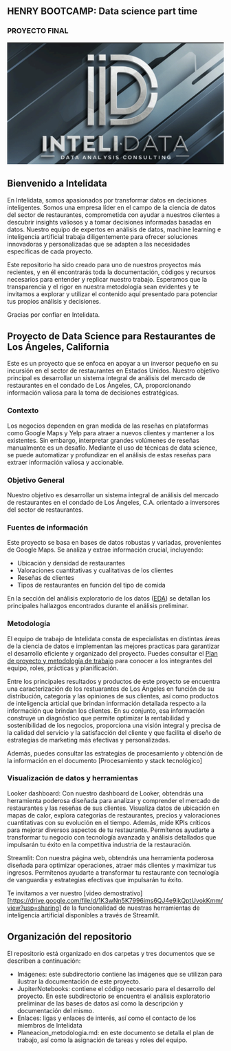 ## HENRY BOOTCAMP: Data science part time
### PROYECTO FINAL
![Figura - Logotipo Intelidata](https://github.com/franciscoagamez/PF_google_yelp/blob/main/Imagenes/Logo%20Intelidata.png)

## Bienvenido a Intelidata
En Intelidata, somos apasionados por transformar datos en decisiones inteligentes. Somos una empresa líder en el campo de la ciencia de datos del sector de restaurantes, comprometida con ayudar a nuestros clientes a descubrir insights valiosos y a tomar decisiones informadas basadas en datos. Nuestro equipo de expertos en análisis de datos, machine learning e inteligencia artificial trabaja diligentemente para ofrecer soluciones innovadoras y personalizadas que se adapten a las necesidades específicas de cada proyecto.

Este repositorio ha sido creado para uno de nuestros proyectos más recientes, y en él encontrarás toda la documentación, códigos y recursos necesarios para entender y replicar nuestro trabajo. Esperamos que la transparencia y el rigor en nuestra metodología sean evidentes y te invitamos a explorar y utilizar el contenido aquí presentado para potenciar tus propios análisis y decisiones.

Gracias por confiar en Intelidata.

## Proyecto de Data Science para Restaurantes de Los Ángeles, California
Este es un proyecto que se enfoca en apoyar a un inversor pequeño en su incursión en el sector de restaurantes en Estados Unidos. Nuestro objetivo principal es desarrollar un sistema integral de análisis del mercado de restaurantes en el condado de Los Ángeles, CA, proporcionando información valiosa para la toma de decisiones estratégicas.

### Contexto
Los negocios dependen en gran medida de las reseñas en plataformas como Google Maps y Yelp para atraer a nuevos clientes y mantener a los existentes. Sin embargo, interpretar grandes volúmenes de reseñas manualmente es un desafío. Mediante el uso de técnicas de data science, se puede automatizar y profundizar en el análisis de estas reseñas para extraer información valiosa y accionable.

### Objetivo General
Nuestro objetivo es desarrollar un sistema integral de análisis del mercado de restaurantes en el condado de Los Ángeles, C.A. orientado a inversores del sector de restaurantes.


### Fuentes de información
Este proyecto se basa en bases de datos robustas y variadas, provenientes de Google Maps. Se analiza y extrae información crucial, incluyendo:

- Ubicación y densidad de restaurantes
- Valoraciones cuantitativas y cualitativas de los clientes
- Reseñas de clientes
- Tipos de restaurantes en función del tipo de comida


En la sección del análisis exploratorio de los datos ([EDA](JupiterNotebooks/Resultados_EDA_preliminar.md)) se detallan los principales hallazgos encontrados durante el análisis preliminar.

### Metodología
El equipo de trabajo de Intelidata consta de especialistas en distintas áreas de la ciencia de datos e implementan las mejores practicas para garantizar el desarrollo eficiente y organizado del proyecto. Puedes consultar el [Plan de proyecto y metodología de trabajo](Planeacion_metodologia.md) para conocer a los integrantes del equipo, roles, prácticas y planificación.

Entre los principales resultados y productos de este proyecto se encuentra una caracterización de los restuarantes de Los Ángeles en función de su distribución, categoría y las opiniones de sus clientes, así como productos de inteligencia articial que brindan información detallada respecto a la información que brindan los clientes. En su conjunto, esa información construye un diagnóstico que permite optimizar la rentabilidad y sostenibilidad de los negocios,  proporciona una visión integral y precisa de la calidad del servicio y la satisfacción del cliente y que facilita el diseño de estrategias de marketing más efectivas y personalizadas.

Además, puedes consultar las estrategias de procesamiento y obtención de la información en el documento [Procesamiento y stack tecnológico]

### Visualización de datos y herramientas
Looker dashboard:
Con nuestro dashboard de Looker, obtendrás una herramienta poderosa diseñada para analizar y comprender el mercado de restaurantes y las reseñas de sus clientes. Visualiza datos de ubicación en mapas de calor, explora categorías de restaurantes, precios y valoraciones cuantitativas con su evolución en el tiempo. Además, mide KPIs críticos para mejorar diversos aspectos de tu restaurante. Permítenos ayudarte a transformar tu negocio con tecnología avanzada y análisis detallados que impulsarán tu éxito en la competitiva industria de la restauración.

Streamlit:
Con nuestra página web, obtendrás una herramienta poderosa diseñada para optimizar operaciones, atraer más clientes y maximizar tus ingresos. Permítenos ayudarte a transformar tu restaurante con tecnología de vanguardia y estrategias efectivas que impulsarán tu éxito. 

Te invitamos a ver nuestro [video demostrativo][https://drive.google.com/file/d/1K3wNn5K7996ims6QJ4e9ikQptUvokKmm/view?usp=sharing] de la funcionalidad de nuestras herramientas de inteligencia artificial disponibles a través de Streamlit.


## Organización del repositorio
El repositorio está organizado en dos carpetas y tres documentos que se describen a continuación:

 - Imágenes: este subdirectorio contiene las imágenes que se utilizan para ilustrar la documentación de este proyecto.
 - JupiterNotebooks: contiene el código necesario para el desarrollo del proyecto. En este subdirectorio se encuentra el análisis exploratorio preliminar de las bases de datos así como la descripción y documentación del mismo.
 - Enlaces: ligas y enlaces de interés, así como el contacto de los miembros de Intelidata
 - Planeacion_metodologia.md: en este documento se detalla el plan de trabajo, así como la asignación de tareas y roles del equipo.

